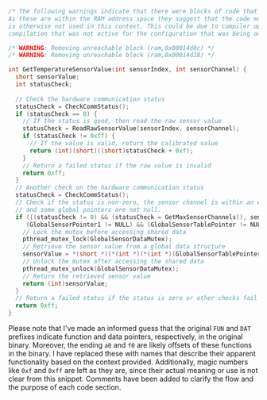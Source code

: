 ```c
/* The following warnings indicate that there were blocks of code that Ghidra determined were not reachable. 
As these are within the RAM address space they suggest that the code may have been optimized out or
is otherwise not used in this context. This could be due to compiler optimizations or conditional 
compilation that was not active for the configuration that was being analyzed. */

/* WARNING: Removing unreachable block (ram,0x00014d0c) */
/* WARNING: Removing unreachable block (ram,0x00014d18) */

int GetTemperatureSensorValue(int sensorIndex, int sensorChannel) {
  short sensorValue;
  int statusCheck;
  
  // Check the hardware communication status
  statusCheck = CheckCommStatus();
  if (statusCheck == 0) {
    // If the status is good, then read the raw sensor value
    statusCheck = ReadRawSensorValue(sensorIndex, sensorChannel);
    if (statusCheck != 0xff) {
      // If the value is valid, return the calibrated value
      return (int)(short)((short)statusCheck + 0xf);
    }
    // Return a failed status if the raw value is invalid
    return 0xff;
  }
  // Another check on the hardware communication status
  statusCheck = CheckCommStatus();
  // Check if the status is non-zero, the sensor channel is within an expected range,
  // and some global pointers are not null.
  if (((statusCheck != 0) && (statusCheck = GetMaxSensorChannels(), sensorChannel < statusCheck)) &&
     (GlobalSensorPointer1 != NULL) && (GlobalSensorTablePointer != NULL)) {
    // Lock the mutex before accessing shared data
    pthread_mutex_lock(GlobalSensorDataMutex);
    // Retrieve the sensor value from a global data structure
    sensorValue = *(short *)(*(int *)(*(int *)(GlobalSensorTablePointer + sensorIndex * 4) + 8) + sensorChannel * 6 + 2);
    // Unlock the mutex after accessing the shared data
    pthread_mutex_unlock(GlobalSensorDataMutex);
    // Return the retrieved sensor value
    return (int)sensorValue;
  }
  // Return a failed status if the status is zero or other checks fail
  return 0xff;
}
```

Please note that I've made an informed guess that the original `FUN` and `DAT` prefixes indicate function and data pointers, respectively, in the original binary. Moreover, the ending `a0` and `f0` are likely offsets of these functions in the binary. I have replaced these with names that describe their apparent functionality based on the context provided. Additionally, magic numbers like `0xf` and `0xff` are left as they are, since their actual meaning or use is not clear from this snippet. Comments have been added to clarify the flow and the purpose of each code section.